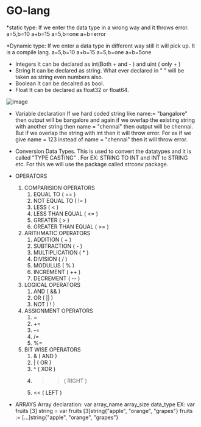 # GO-lang

*static type:
If we enter the data type in a wrong way and it throws error.
a=5,b=10
a+b=15
a=5,b=one
a+b=error

*Dynamic type:
If we enter a data type in different way still it will pick up. It is a compile lang.
a=5,b=10
a+b=15
a=5,b=one
a+b=5one


* Integers
It can be declared as int(Both + and - ) and uint ( only + )
* String
It can be declared as string. What ever declared in " " will be taken as string even numbers also.
* Boolean
It can be decalred as bool.
* Float
It can be declared as float32 or float64.

![image](https://github.com/user-attachments/assets/583538b5-fea3-4014-985e-ec64e37c059a)


* Variable declaration
If we hard coded string like name:= "bangalore" then output will be bangalore and again if we overlap the existing string with another string then name = "chennai" then output will be chennai. But if we overlap the string with int then it will throw error. For ex if we give name = 123 instead of name = "chennai" then it will throw error.

* Conversion Data Types.
This is used to convert the datatypes and it is called "TYPE CASTING" . For EX: STRING TO INT and INT to STRING etc.
For this we will use the package called strconv package.

* OPERATORS
  1. COMPARISION OPERATORS
     1. EQUAL TO ( == )
     2. NOT EQUAL TO ( != )
     3. LESS ( < )
     4. LESS THAN EQUAL ( <= )
     5. GREATER ( > )
     6. GREATER THAN EQUAL ( >= )
  2. ARITHMATIC OPERATORS
     1. ADDITION ( + )
     2. SUBTRACTION ( - )
     3. MULTIPLICATION ( * )
     4. DIVISION ( / )
     5. MODULUS ( % )
     6. INCREMENT ( ++ )
     7. DECREMENT ( -- )
  3. LOGICAL OPERATORS
     1. AND ( && )
     2. OR ( || )
     3. NOT ( ! )
  4. ASSIGNMENT OPERATORS
     1. =
     2. +=
     3. -=
     4. /=
     5. %=
  5. BIT WISE OPERATORS
     1. & ( AND )
     2. | ( OR )
     3. ^ ( XOR )
     4. >> ( RIGHT )
     5. << ( LEFT )
        
* ARRAYS
  Array declaration:  var array_name array_size data_type
  EX: var fruits [3] string = var fruits [3]string{"apple", "orange", "grapes"}
  fruits := [...]string{"apple", "orange", "grapes"}
